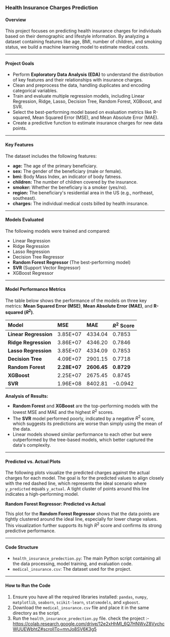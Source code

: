 ### Health Insurance Charges Prediction

#### Overview

This project focuses on predicting health insurance charges for individuals based on their demographic and lifestyle information. By analyzing a dataset containing features like age, BMI, number of children, and smoking status, we build a machine learning model to estimate medical costs.

---

#### Project Goals

* Perform **Exploratory Data Analysis (EDA)** to understand the distribution of key features and their relationships with insurance charges.
* Clean and preprocess the data, handling duplicates and encoding categorical variables.
* Train and evaluate multiple regression models, including Linear Regression, Ridge, Lasso, Decision Tree, Random Forest, XGBoost, and SVR.
* Select the best-performing model based on evaluation metrics like R-squared, Mean Squared Error (MSE), and Mean Absolute Error (MAE).
* Create a predictive function to estimate insurance charges for new data points.

---

#### Key Features

The dataset includes the following features:

* **age:** The age of the primary beneficiary.
* **sex:** The gender of the beneficiary (male or female).
* **bmi:** Body Mass Index, an indicator of body fatness.
* **children:** The number of children covered by the insurance.
* **smoker:** Whether the beneficiary is a smoker (yes/no).
* **region:** The beneficiary's residential area in the US (e.g., northeast, southeast).
* **charges:** The individual medical costs billed by health insurance.

---

#### Models Evaluated

The following models were trained and compared:

* Linear Regression
* Ridge Regression
* Lasso Regression
* Decision Tree Regressor
* **Random Forest Regressor** (The best-performing model)
* **SVR** (Support Vector Regressor)
* XGBoost Regressor

---

#### Model Performance Metrics

The table below shows the performance of the models on three key metrics: **Mean Squared Error (MSE)**, **Mean Absolute Error (MAE)**, and **R-squared ($R^2$)**.

| Model | MSE | MAE | $R^2$ Score |
| :--- | :--- | :--- | :--- |
| **Linear Regression** | 3.85E+07 | 4334.04 | 0.7853 |
| **Ridge Regression** | 3.86E+07 | 4346.20 | 0.7846 |
| **Lasso Regression** | 3.85E+07 | 4334.09 | 0.7853 |
| **Decision Tree** | 4.09E+07 | 2901.15 | 0.7718 |
| **Random Forest** | **2.28E+07** | **2606.45** | **0.8729** |
| **XGBoost** | 2.25E+07 | 2675.45 | 0.8745 |
| **SVR** | 1.96E+08 | 8402.81 | -0.0942 |

**Analysis of Results:**

* **Random Forest** and **XGBoost** are the top-performing models with the lowest MSE and MAE and the highest $R^2$ scores.
* The **SVR** model performed poorly, indicated by a negative $R^2$ score, which suggests its predictions are worse than simply using the mean of the data.
* Linear models showed similar performance to each other but were outperformed by the tree-based models, which better captured the data's complexity.

---

#### Predicted vs. Actual Plots

The following plots visualize the predicted charges against the actual charges for each model. The goal is for the predicted values to align closely with the red dashed line, which represents the ideal scenario where `y_predicted` equals `y_actual`. A tight cluster of points around this line indicates a high-performing model.

**Random Forest Regressor: Predicted vs Actual**



This plot for the **Random Forest Regressor** shows that the data points are tightly clustered around the ideal line, especially for lower charge values. This visualization further supports its high $R^2$ score and confirms its strong predictive performance.

---

#### Code Structure

* `health_insurance_predection.py`: The main Python script containing all the data processing, model training, and evaluation code.
* `medical_insurance.csv`: The dataset used for the project.

---

#### How to Run the Code

1.  Ensure you have all the required libraries installed: `pandas`, `numpy`, `matplotlib`, `seaborn`, `scikit-learn`, `statsmodels`, and `xgboost`.
2.  Download the `medical_insurance.csv` file and place it in the same directory as the script.
3.  Run the `health_insurance_predection.py` file.
check the project :- https://colab.research.google.com/drive/12e2xHhMI_6Q7HNWvZ8VychcWUUEWbhtZ#scrollTo=mnJo8SV6K3g5
